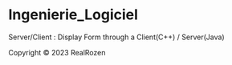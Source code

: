 # Ingenierie_Logiciel
 Server/Client : Display Form through a Client(C++) / Server(Java)

Copyright © 2023 RealRozen